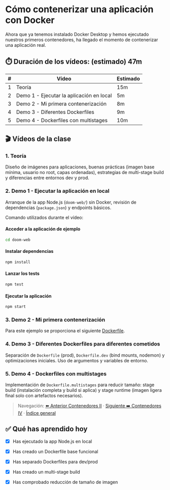 # Cómo contenerizar una aplicación con Docker <a id="top"></a>

Ahora que ya tenemos instalado Docker Desktop y hemos ejecutado nuestros primeros contenedores, ha llegado el momento de contenerizar una aplicación real.

## ⏱️ Duración de los vídeos: (estimado) 47m

| # | Vídeo | Estimado |
|---|-------|----------|
| 1 | Teoría | 15m |
| 2 | Demo 1 - Ejecutar la aplicación en local | 5m |
| 3 | Demo 2 - Mi primera contenerización | 8m |
| 4 | Demo 3 - Diferentes Dockerfiles | 9m |
| 5 | Demo 4 - Dockerfiles con multistages | 10m |

## 🎬 Vídeos de la clase <a id="videos"></a>

### 1. Teoría <a id="v3-teoria"></a>
Diseño de imágenes para aplicaciones, buenas prácticas (imagen base mínima, usuario no root, capas ordenadas), estrategias de multi-stage build y diferencias entre entornos dev y prod.

### 2. Demo 1 - Ejecutar la aplicación en local <a id="v3-demo1-local"></a>
Arranque de la app Node.js (`doom-web/`) sin Docker, revisión de dependencias (`package.json`) y endpoints básicos.

Comando utilizados durante el vídeo:

#### Acceder a la aplicación de ejemplo

```bash
cd doom-web
```

#### Instalar dependencias

```bash
npm install
```

#### Lanzar los tests

```bash
npm test
```

#### Ejecutar la aplicación

```bash
npm start
```

### 3. Demo 2 - Mi primera contenerización <a id="v3-demo2-conteneerizacion"></a>

Para este ejemplo se proporciona el siguiente [Dockerfile](./doom-web/Dockerfile).

### 4. Demo 3 - Diferentes Dockerfiles para diferentes cometidos <a id="v3-demo3-dockerfiles"></a>
Separación de `Dockerfile` (prod), `Dockerfile.dev` (bind mounts, nodemon) y optimizaciones iniciales. Uso de argumentos y variables de entorno.

### 5. Demo 4 - Dockerfiles con multistages <a id="v3-demo4-multistages"></a>
Implementación de `Dockerfile.multistages` para reducir tamaño: stage build (instalación completa y build si aplica) y stage runtime (imagen ligera final solo con artefactos necesarios).

> Navegación: [⬅️ Anterior Contenedores II](../contenedores-ii/README.md#videos) · [Siguiente ➡️ Contenedores IV](../contenedores-iv/README.md#videos) · [Índice general](../README.md#videos-index)

## ✅ Qué has aprendido hoy

- [x] Has ejecutado la app Node.js en local
- [x] Has creado un Dockerfile base funcional
- [x] Has separado Dockerfiles para dev/prod
- [x] Has creado un multi-stage build
- [x] Has comprobado reducción de tamaño de imagen

